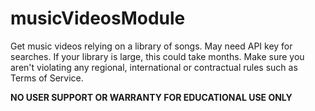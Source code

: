 # musicVideosModule
Get music videos relying on a library of songs. May need API key for searches.
If your library is large, this could take months.
Make sure you aren't violating any regional, international or contractual rules such as Terms of Service.

**NO USER SUPPORT OR WARRANTY
FOR EDUCATIONAL USE ONLY**
